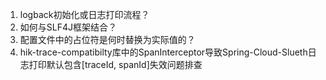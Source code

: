﻿1. logback初始化或日志打印流程？
2. 如何与SLF4J框架结合？
3. 配置文件中的占位符是何时替换为实际值的？
4. hik-trace-compatibilty库中的SpanInterceptor导致Spring-Cloud-Slueth日志打印默认包含[traceId, spanId]失效问题排查